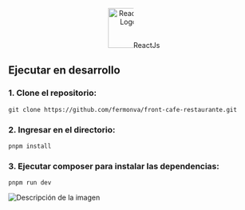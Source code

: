 <p align="center"><a href="https://react.dev" target="_blank"><img style="max-width: 10%; height: 80px;" src="https://cdn.worldvectorlogo.com/logos/react-2.svg" alt="ReactJs Logo"></a>ReactJs</p>

## Ejecutar en desarrollo

### 1. Clone el repositorio:

```
git clone https://github.com/fermonva/front-cafe-restaurante.git
```

### 2. Ingresar en el directorio:

```
pnpm install
```

### 3. Ejecutar composer para instalar las dependencias:

```
pnpm run dev
```

 <image src="./public/Cafe_Restaurante.jpeg" alt="Descripción de la imagen">
